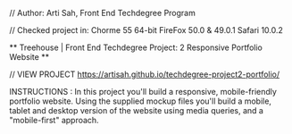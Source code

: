 // Author: Arti Sah,  Front End Techdegree Program

// Checked project in: Chorme 55 64-bit FireFox 50.0 & 49.0.1 Safari 10.0.2

** Treehouse | Front End Techdegree Project: 2 Responsive Portfolio Website **

// VIEW PROJECT https://artisah.github.io/techdegree-project2-portfolio/

INSTRUCTIONS : In this project you'll build a responsive, mobile-friendly portfolio website. Using the supplied mockup files
you'll build a mobile, tablet and desktop version of the website using media queries, and a "mobile-first" approach.
